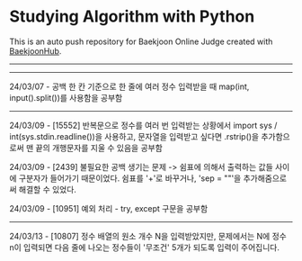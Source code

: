 # Studying Algorithm with Python
This is an auto push repository for Baekjoon Online Judge created with [BaekjoonHub](https://github.com/BaekjoonHub/BaekjoonHub).
***
***

24/03/07 - 공백 한 칸 기준으로 한 줄에 여러 정수 입력받을 때 map(int, input().split())를 사용함을 공부함
***

24/03/09 - [15552] 반복문으로 정수를 여러 번 입력받는 상황에서 import sys / int(sys.stdin.readline())을 사용하고, 문자열을 입력받고 싶다면 .rstrip()을 추가함으로써 맨 끝의 개행문자를 지울 수 있음을 공부함

24/03/09 - [2439] 불필요한 공백 생기는 문제 -> 쉼표에 의해서 출력하는 값들 사이에 구분자가 들어가기 때문이었다. 쉼표를 '+'로 바꾸거나, 'sep = ""'을 추가해줌으로써 해결할 수 있었다.

24/03/09 - [10951] 예외 처리 - try, except 구문을 공부함
***

24/03/13 - [10807] 정수 배열의 원소 개수 N을 입력받았지만, 문제에서는 N에 정수 n이 입력되면 다음 줄에 나오는 정수들이 '무조건' 5개가 되도록 입력이 주어집니다.
